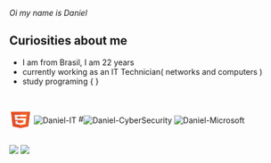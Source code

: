 _Oi my name is Daniel_
 ## Curiosities about me
- I am from Brasil, I am 22 years 
- currently working as an IT Technician( networks and computers )
- study programing {  }

## 
<div style="display: inline_block"><br>
  <img align="center" alt="Daniel-HTML" height="30" width="40" src="https://raw.githubusercontent.com/devicons/devicon/master/icons/html5/html5-original.svg">
  <img align="center" alt="Daniel-IT" height="30" width="40" src="https://encrypted-tbn0.gstatic.com/images?q=tbn:ANd9GcS9a128sxkzL6tVECDVTAOGBwNu5DlmvKX20Rl7QV8ZF4-0SDJf-U0wXoYt9m0WMuWoHCM&usqp=CAU">
   #<img align="center" alt="Daniel-CyberSecurity" height="30" width="40" src="https://png.pngtree.com/png-clipart/20230330/original/pngtree-cyber-security-line-icon-png-image_9009047.png">
   <img align="center" alt="Daniel-Microsoft" height="30" width="40" src="https://upload.wikimedia.org/wikipedia/commons/thumb/2/25/Microsoft_icon.svg/2048px-Microsoft_icon.svg.png">
</div>

##

<div> 
  <a href = "danielcampanafsantos@gmail.com"><img src="https://img.shields.io/badge/-Gmail-%23333?style=for-the-badge&logo=gmail&logoColor=white" target="_blank"></a>
  <a href="https://www.linkedin.com/in/daniel-campana-811825227/" target="_blank"><img src="https://img.shields.io/badge/-LinkedIn-%230077B5?style=for-the-badge&logo=linkedin&logoColor=white" target="_blank"></a> 


 

<div> 


